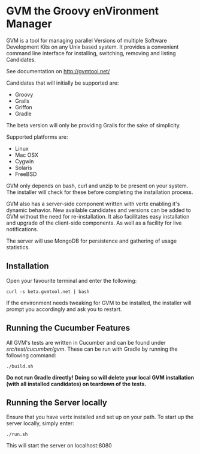 # GVM the Groovy enVironment Manager

GVM is a tool for managing parallel Versions of multiple Software Development Kits on any Unix based system. It provides a convenient command line interface for installing, switching, removing and listing Candidates.

See documentation on http://gvmtool.net/

Candidates that will initially be supported are:

*   Groovy
*   Grails
*   Griffon
*   Gradle

The beta version will only be providing Grails for the sake of simplicity.

Supported platforms are:

*   Linux
*   Mac OSX
*   Cygwin
*   Solaris
*   FreeBSD

GVM only depends on bash, curl and unzip to be present on your system. The installer will check for these before completing the installation process.

GVM also has a server-side component written with vertx enabling it's dynamic behavior. New available candidates and versions can be added to GVM without the need for re-installation. It also facilitates easy installation and upgrade of the client-side components. As well as a facility for live notifications. 

The server will use MongoDB for persistence and gathering of usage statistics.


## Installation

Open your favourite terminal and enter the following:

    curl -s beta.gvmtool.net | bash

If the environment needs tweaking for GVM to be installed, the installer will prompt you accordingly and ask you to restart.

## Running the Cucumber Features

All GVM's tests are written in Cucumber and can be found under *src/test/cucumber/gvm*. These can be run with Gradle by running the following command:

    ./build.sh

__Do not run Gradle directly! Doing so will delete your local GVM installation (with all installed candidates) on teardown of the tests.__

## Running the Server locally

Ensure that you have vertx installed and set up on your path. To start up the server locally, simply enter:

    ./run.sh

This will start the server on localhost:8080

